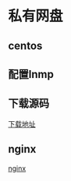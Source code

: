 # 私有网盘

## centos

## 配置lnmp

## 下载源码

[下载地址](https://nextcloud.com/install/#instructions-server)

## nginx
[nginx]()